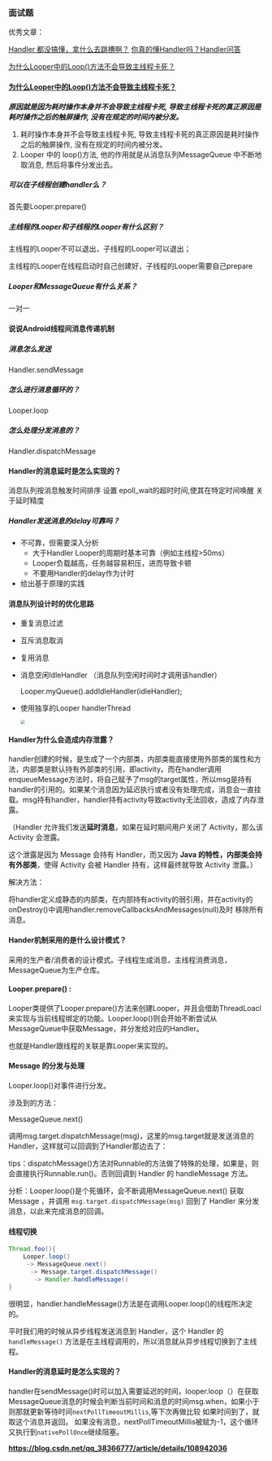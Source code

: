 
### 面试题
优秀文章：

[Handler 都没搞懂，拿什么去跳槽啊？](https://juejin.cn/post/6844903783139393550#heading-15)
[你真的懂Handler吗？Handler问答](https://juejin.cn/post/6844903624510799886)

[为什么Looper中的Loop()方法不会导致主线程卡死？](https://juejin.cn/post/6844903774096457736)


#### [为什么Looper中的Loop()方法不会导致主线程卡死？](https://juejin.cn/post/6844903774096457736)

***原因就是因为耗时操作本身并不会导致主线程卡死, 导致主线程卡死的真正原因是耗时操作之后的触屏操作, 没有在规定的时间内被分发。***

1. 耗时操作本身并不会导致主线程卡死, 导致主线程卡死的真正原因是耗时操作之后的触屏操作, 没有在规定的时间内被分发。
2. Looper 中的 loop()方法, 他的作用就是从消息队列MessageQueue 中不断地取消息, 然后将事件分发出去。

##### 可以在子线程创建handler么？

首先要Looper.prepare()

##### 主线程的Looper和子线程的Looper有什么区别？

主线程的Looper不可以退出，子线程的Looper可以退出；

主线程的Looper在线程启动时自己创建好，子线程的Looper需要自己prepare

##### Looper和MessageQueue有什么关系？

一对一

#### 说说Android线程间消息传递机制

##### 消息怎么发送

Handler.sendMessage

##### 怎么进行消息循环的？

Looper.loop

##### 怎么处理分发消息的？

Handler.dispatchMessage

#### Handler的消息延时是怎么实现的？

消息队列按消息触发时间排序
设置 epoll_wait的超时时间,使其在特定时间唤醒
关于延时精度

##### Handler发送消息的delay可靠吗？

- 不可靠，但需要深入分析
  - 大于Handler Looper的周期时基本可靠（例如主线程>50ms）
  - Looper负载越高，任务越容易积压，进而导致卡顿
  - 不要用Handler的delay作为计时
- 给出基于原理的实践

#### 消息队列设计时的优化思路

- 重复消息过滤

- 互斥消息取消

- 复用消息

- 消息空闲IdleHandler      （消息队列空闲时间时才调用该handler）

  Looper.myQueue().addIdleHandler(idleHandler);

- 使用独享的Looper     handlerThread

  <img src="https://mut-pic-1305269047.cos.ap-nanjing.myqcloud.com/image-20210719184418119.png" style="zoom:50%;" />

#### Handler为什么会造成内存泄露？

handler创建的时候，是生成了一个内部类，内部类能直接使用外部类的属性和方法，内部类是默认持有外部类的引用，即activity。而在handler调用enqueueMessage方法时，将自己赋予了msg的target属性，所以msg是持有handler的引用的。如果某个消息因为延迟执行或者没有处理完成，消息会一直挂载。msg持有handler，handler持有activity导致activity无法回收，造成了内存泄露。

（Handler 允许我们发送**延时消息**，如果在延时期间用户关闭了 Activity，那么该 Activity 会泄露。

这个泄露是因为 Message 会持有 Handler，而又因为 **Java 的特性，内部类会持有外部类**，使得 Activity 会被 Handler 持有，这样最终就导致 Activity 泄露。）

解决方法：

将handler定义成静态的内部类，在内部持有activity的弱引用，并在activity的onDestroy()中调用handler.removeCallbacksAndMessages(null)及时
移除所有消息。

#### Hander机制采用的是什么设计模式？

采用的生产者/消费者的设计模式。子线程生成消息，主线程消费消息，MessageQueue为生产仓库。

#### Looper.prepare() :

Looper类提供了Looper.prepare()方法来创建Looper，并且会借助ThreadLoacl来实现与当前线程绑定的功能。Looper.loop()则会开始不断尝试从MessageQueue中获取Message，并分发给对应的Handler。

也就是Handler跟线程的关联是靠Looper来实现的。

####  Message 的分发与处理

Looper.loop()对事件进行分发。

涉及到的方法：

MessageQueue.next()

调用msg.target.dispatchMessage(msg)，这里的msg.target就是发送消息的Handler，这样就可以回调到了Handler那边去了：

tips：dispatchMessage()方法对Runnable的方法做了特殊的处理，如果是，则会直接执行Runnable.run()。否则回调到 Handler 的 handleMessage 方法。

分析：Looper.loop()是个死循环，会不断调用MessageQueue.next() 获取 Message ，并调用 `msg.target.dispatchMessage(msg)` 回到了 Handler 来分发消息，以此来完成消息的回调。

#### 线程切换

```java
Thread.foo(){
	Looper.loop()
	 -> MessageQueue.next()
 	  -> Message.target.dispatchMessage()
 	   -> Handler.handleMessage()
}
```

很明显，handler.handleMessage()方法是在调用Looper.loop()的线程所决定的。

平时我们用的时候从异步线程发送消息到 Handler，这个 Handler 的 `handleMessage()` 方法是在主线程调用的，所以消息就从异步线程切换到了主线程。

#### Handler的消息延时是怎么实现的？

handler在sendMessage()时可以加入需要延迟的时间，looper.loop（）在获取MessageQueue消息的时候会判断当前时间和消息的时间msg.when，如果小于则那就更新等待时间`nextPollTimeoutMillis`,等下次再做比较
如果时间到了，就取这个消息并返回。
如果没有消息，nextPollTimeoutMillis被赋为-1，这个循环又执行到`nativePollOnce`继续阻塞。

**https://blog.csdn.net/qq_38366777/article/details/108942036**
